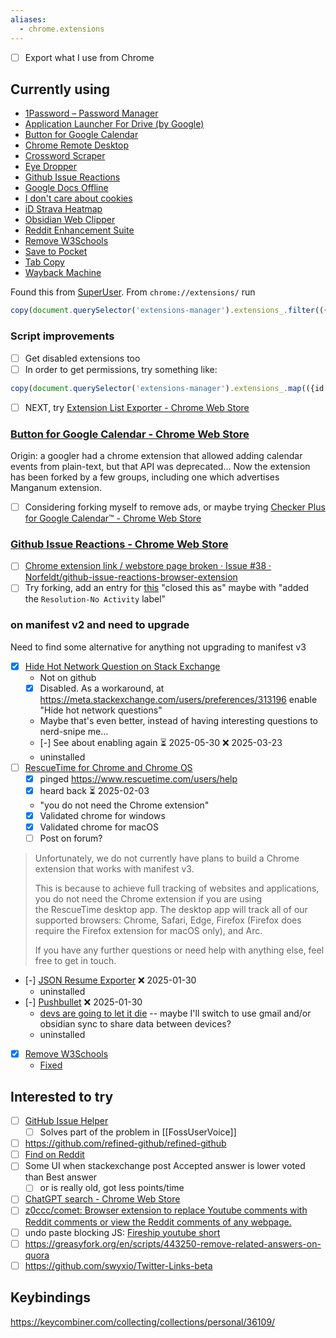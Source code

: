 ```yaml
---
aliases:
  - chrome.extensions
---
```

- [ ] Export what I use from Chrome

## Currently using

- [1Password – Password Manager](https://chromewebstore.google.com/detail/aeblfdkhhhdcdjpifhhbdiojplfjncoa)
- [Application Launcher For Drive (by Google)](https://chromewebstore.google.com/detail/lmjegmlicamnimmfhcmpkclmigmmcbeh)
- [Button for Google Calendar](https://chromewebstore.google.com/detail/lfjnmopldodmmdhddmeacgjnjeakjpki)
- [Chrome Remote Desktop](https://chromewebstore.google.com/detail/inomeogfingihgjfjlpeplalcfajhgai)
- [Crossword Scraper](https://chromewebstore.google.com/detail/lmneijnoafbpnfdjabialjehgohpmcpo)
- [Eye Dropper](https://chromewebstore.google.com/detail/hmdcmlfkchdmnmnmheododdhjedfccka)
- [Github Issue Reactions](https://chromewebstore.google.com/detail/enekincdenmmbpgkbhflknhaphpajnfd)
- [Google Docs Offline](https://chromewebstore.google.com/detail/ghbmnnjooekpmoecnnnilnnbdlolhkhi)
- [I don't care about cookies](https://chromewebstore.google.com/detail/fihnjjcciajhdojfnbdddfaoknhalnja)
- [iD Strava Heatmap](https://chromewebstore.google.com/detail/eglbcifjafncknmpmnelckombmgddlco)
- [Obsidian Web Clipper](https://chromewebstore.google.com/detail/cnjifjpddelmedmihgijeibhnjfabmlf)
- [Reddit Enhancement Suite](https://chromewebstore.google.com/detail/kbmfpngjjgdllneeigpgjifpgocmfgmb)
- [Remove W3Schools](https://chromewebstore.google.com/detail/gohnadkcefpdhblajddfnhapimpdjkje)
- [Save to Pocket](https://chromewebstore.google.com/detail/niloccemoadcdkdjlinkgdfekeahmflj)
- [Tab Copy](https://chromewebstore.google.com/detail/micdllihgoppmejpecmkilggmaagfdmb)
- [Wayback Machine](https://chromewebstore.google.com/detail/fpnmgdkabkmnadcjpehmlllkndpkmiak)

Found this from [SuperUser](https://superuser.com/questions/1164152/get-a-list-of-installed-chrome-extensions). From `chrome://extensions/` run

```js
copy(document.querySelector('extensions-manager').extensions_.filter(({state}) => state !== 'DISABLED').map(({name, webStoreUrl}) => `- [${name}](${webStoreUrl})`).join("\n"))
```

### Script improvements

- [ ] Get disabled extensions too
- [ ] In order to get permissions, try something like:
```js
copy(document.querySelector('extensions-manager').extensions_.map(({id, name, state, webStoreUrl, permissions}) => ({id, name, state, webStoreUrl, perms: permissions.simplePermissions.map(simple => simple.message)})))
```
- [ ] NEXT, try [Extension List Exporter - Chrome Web Store](https://chromewebstore.google.com/detail/extension-list-exporter/bhhfnfghihjhloegfchnfhcknbpdfmle)
### [Button for Google Calendar - Chrome Web Store](https://chromewebstore.google.com/detail/button-for-google-calenda/lfjnmopldodmmdhddmeacgjnjeakjpki)
Origin: a googler had a chrome extension that allowed adding calendar events from plain-text, but that API was deprecated...
Now the extension has been forked by a few groups, including one which advertises Manganum extension.
- [ ] Considering forking myself to remove ads, or maybe trying [Checker Plus for Google Calendar™ - Chrome Web Store](https://chromewebstore.google.com/detail/checker-plus-for-google-c/hkhggnncdpfibdhinjiegagmopldibha)
### [Github Issue Reactions - Chrome Web Store](https://chromewebstore.google.com/detail/github-issue-reactions/enekincdenmmbpgkbhflknhaphpajnfd)
- [ ] [Chrome extension link / webstore page broken · Issue #38 · Norfeldt/github-issue-reactions-browser-extension](https://github.com/Norfeldt/github-issue-reactions-browser-extension/issues/38)
- [ ] Try forking, add an entry for [this](https://github.com/PowerShell/PowerShell/issues/16812#event-13855745034) "closed this as" maybe with "added the `Resolution-No Activity` label"
### on manifest v2 and need to upgrade
Need to find some alternative for anything not upgrading to manifest v3
- [x] [Hide Hot Network Question on Stack Exchange](https://chromewebstore.google.com/detail/hide-hot-network-question/jommfgnflipjalbpbgcfghdpoeijpoab)
	- Not on github
	- [x] Disabled. As a workaround, at https://meta.stackexchange.com/users/preferences/313196 enable "Hide hot network questions"
	- Maybe that's even better, instead of having interesting questions to nerd-snipe me...
	- [-] See about enabling again ⏳ 2025-05-30 ❌ 2025-03-23
	- uninstalled
- [ ] [RescueTime for Chrome and Chrome OS](https://chromewebstore.google.com/detail/rescuetime-for-chrome-and/bdakmnplckeopfghnlpocafcepegjeap)
	- [x] pinged https://www.rescuetime.com/users/help
	- [x] heard back ⏳ 2025-02-03
	- "you do not need the Chrome extension"
	- [x] Validated chrome for windows
	- [x] Validated chrome for macOS
	- [ ] Post on forum?

> Unfortunately, we do not currently have plans to build a Chrome extension that works with manifest v3.  
>   
> This is because to achieve full tracking of websites and applications, you do not need the Chrome extension if you are using the RescueTime desktop app. The desktop app will track all of our supported browsers: Chrome, Safari, Edge, Firefox (Firefox does require the Firefox extension for macOS only), and Arc.  
>   
> If you have any further questions or need help with anything else, feel free to get in touch.

- [-] [JSON Resume Exporter](https://chromewebstore.google.com/detail/json-resume-exporter/caobgmmcpklomkcckaenhjlokpmfbdec) ❌ 2025-01-30
	- uninstalled
- [-] [Pushbullet](https://chromewebstore.google.com/detail/pushbullet/chlffgpmiacpedhhbkiomidkjlcfhogd) ❌ 2025-01-30
	- [devs are going to let it die](https://www.reddit.com/r/PushBullet/comments/1eidx6q/pushbullet_chrome_extension_uses_manifest_v2/)  -- maybe I'll switch to use gmail and/or obsidian sync to share data between devices?
	- uninstalled
- [x] [Remove W3Schools](https://chromewebstore.google.com/detail/remove-w3schools/gohnadkcefpdhblajddfnhapimpdjkje) 
	- [Fixed](https://github.com/GMaiolo/remove-w3schools/issues/16#issuecomment-2625358504)
## Interested to try
- [ ] [GitHub Issue Helper](https://chromewebstore.google.com/detail/github-issue-helper/ofckeainckjmmfocpjilclcdfcoajfno?source=sh/x/wa/m1/4&kgs=616b828c3939b6eb)
	- [ ] Solves part of the problem in [[FossUserVoice]]
- [ ] https://github.com/refined-github/refined-github
- [ ] [Find on Reddit](https://chromewebstore.google.com/detail/find-on-reddit/jbcdpeekakanklckgooknpbonojhjncm)
- [ ] Some UI when stackexchange post Accepted answer is lower voted than Best answer
	- [ ] or is really old, got less points/time
- [ ] [ChatGPT search - Chrome Web Store](https://chromewebstore.google.com/detail/chatgpt-search/ejcfepkfckglbgocfkanmcdngdijcgld)
- [ ] [z0ccc/comet: Browser extension to replace Youtube comments with Reddit comments or view the Reddit comments of any webpage.](https://github.com/z0ccc/comet)
- [ ] undo paste blocking JS: [Fireship youtube short](https://youtube.com/shorts/7bmsDg4BaKw?si=S2ZxrtdXTZz4JA2i)
- [ ] https://greasyfork.org/en/scripts/443250-remove-related-answers-on-quora
- [ ] https://github.com/swyxio/Twitter-Links-beta

## Keybindings
https://keycombiner.com/collecting/collections/personal/36109/
